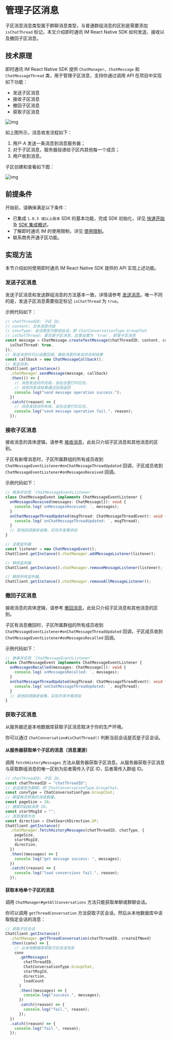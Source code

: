 # 管理子区消息

<Toc />

子区消息消息类型属于群聊消息类型，与普通群组消息的区别是需要添加 `isChatThread` 标记。本文介绍即时通讯 IM React Native SDK 如何发送、接收以及撤回子区消息。

## 技术原理

即时通讯 IM React Native SDK 提供 `ChatManager`、`ChatMessage` 和 `ChatMessageThread` 类，用于管理子区消息，支持你通过调用 API 在项目中实现如下功能：

- 发送子区消息
- 接收子区消息
- 撤回子区消息
- 获取子区消息

![img](/images/android/sendandreceivemsg.png)

如上图所示，消息收发流程如下：

1. 用户 A 发送一条消息到消息服务器；
2. 对于子区消息，服务器投递给子区内其他每一个成员；
3. 用户收到消息。

子区创建和查看如下图：

![img](/images/android/threads.png)

## 前提条件

开始前，请确保满足以下条件：

- 已集成 `1.0.5 或以上版本` SDK 的基本功能，完成 SDK 初始化，详见 [快速开始](quickstart.html) 及 [SDK 集成概述](overview.html)。
- 了解即时通讯 IM 的使用限制，详见 [使用限制](/product/limitation.html)。
- 联系商务开通子区功能。

## 实现方法

本节介绍如何使用即时通讯 IM React Native SDK 提供的 API 实现上述功能。

### 发送子区消息

发送子区消息和发送群组消息的方法基本一致，详情请参考 [发送消息](message_send_receive.html#发送消息)。唯一不同的是，发送子区消息需要指定标记 `isChatThread` 为 `true`。

示例代码如下：

```typescript
// chatThreadID: 子区 ID。
// content: 文本消息内容
// convType: 会话类型为群组会话，即 ChatConversationType.GroupChat
// isChatThread: 是否是子区消息，这里设置为 `true`，即是子区消息
const message = ChatMessage.createTextMessage(chatThreadID, content, convType, {
  isChatThread: true,
});
// 发送消息时可以设置回调，接收消息的发送状态和结果
const callback = new ChatMessageCallback();
// 发送消息。
ChatClient.getInstance()
  .chatManager.sendMessage(message, callback)
  .then(() => {
    // 消息发送动作完成，会在这里打印日志。
    // 消息的发送结果通过回调返回
    console.log("send message operation success.");
  })
  .catch((reason) => {
    // 消息发送动作失败，会在这里打印日志。
    console.log("send message operation fail.", reason);
  });
```

### 接收子区消息

接收消息的具体逻辑，请参考 [接收消息](message_send_receive.html#接收消息)，此处只介绍子区消息和其他消息的区别。

子区有新增消息时，子区所属群组的所有成员收到 `ChatMessageEventListener#onChatMessageThreadUpdated` 回调，子区成员收到 `ChatMessageEventListener#onMessagesReceived` 回调。

示例代码如下：

```typescript
// 继承并实现 `ChatMessageEventListener`
class ChatMessageEvent implements ChatMessageEventListener {
  onMessagesReceived(messages: ChatMessage[]): void {
    console.log(`onMessagesReceived: `, messages);
  }
  onChatMessageThreadUpdated(msgThread: ChatMessageThreadEvent): void {
    console.log(`onChatMessageThreadUpdated: `, msgThread);
  }
  // 其他回调接收省略，实际开发需添加
}

// 注册监听器
const listener = new ChatMessageEvent();
ChatClient.getInstance().chatManager.addMessageListener(listener);

// 移除监听器
ChatClient.getInstance().chatManager.removeMessageListener(listener);

// 移除所有监听器。
ChatClient.getInstance().chatManager.removeAllMessageListener();
```

### 撤回子区消息

接收消息的具体逻辑，请参考 [撤回消息](message_recall.html)，此处只介绍子区消息和其他消息的区别。

子区有消息撤回时，子区所属群组的所有成员收到 `ChatMessageEventListener#onChatMessageThreadUpdated` 回调，子区成员收到 `ChatMessageEventListener#onMessagesRecalled` 回调。

示例代码如下：

```typescript
// 继承并实现 `ChatMessageEventListener`
class ChatMessageEvent implements ChatMessageEventListener {
  onMessagesRecalled(messages: ChatMessage[]): void {
    console.log(`onMessagesRecalled: `, messages);
  }
  onChatMessageThreadUpdated(msgThread: ChatMessageThreadEvent): void {
    console.log(`onChatMessageThreadUpdated: `, msgThread);
  }
  // 其他回调接收省略，实际开发中需添加
}
```

### 获取子区消息

从服务器还是本地数据库获取子区消息取决于你的生产环境。

你可以通过 `ChatConversation#isChatThread()` 判断当前会话是否是子区会话。

#### 从服务器获取单个子区的消息（消息漫游）

调用 `fetchHistoryMessages` 方法从服务器获取子区消息。从服务器获取子区消息与获取群组消息的唯一区别为前者需传入子区 ID，后者需传入群组 ID。

```typescript
// chatThreadID: 子区 ID。
const chatThreadID = "chatThreadID";
// 会话类型为群聊，即 ChatConversationType.GroupChat。
const convType = ChatConversationType.GroupChat;
// 期望每页获取的消息数量。
const pageSize = 10;
// 搜索的起始消息 ID。
const startMsgId = "";
// 消息搜索方向
const direction = ChatSearchDirection.UP;
ChatClient.getInstance()
  .chatManager.fetchHistoryMessages(chatThreadID, chatType, {
    pageSize,
    startMsgId,
    direction,
  })
  .then((messages) => {
    console.log("get message success: ", messages);
  })
  .catch((reason) => {
    console.log("load conversions fail.", reason);
  });
```

#### 获取本地单个子区的消息

调用 `ChatManager#getAllConversations` 方法只能获取单聊或群聊会话。

你可以调用 `getThreadConversation` 方法获取子区会话，然后从本地数据库中读取指定会话的消息：

```typescript
// 获取子区会话
ChatClient.getInstance()
  .chatManager.getThreadConversation(chatThreadID, createIfNeed)
  .then((conv) => {
    // 从本地数据库获取子区会话消息
    conv
      .getMessages(
        chatThreadID,
        ChatConversationType.GroupChat,
        startMsgId,
        direction,
        loadCount
      )
      .then((messages) => {
        console.log("success.", messages);
      })
      .catch((reason) => {
        console.log("fail.", reason);
      });
  })
  .catch((reason) => {
    console.log("fail.", reason);
  });
```
